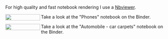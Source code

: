 For high quality and fast notebook rendering I use a [Nbviewer](https://nbviewer.jupyter.org/).

<a href="https://nbviewer.org/github/Yureec/Projects/blob/main/Phones.ipynb" 
   target="_blank">
   <img align="left" 
      src="https://raw.githubusercontent.com/jupyter/design/master/logos/Badges/nbviewer_badge.png" 
      width="109" height="20">
</a>
Take a look at the "Phones" notebook on the Binder.

<a href="https://nbviewer.org/github/Yureec/Projects/blob/main/Automobile%20-%20car%20carpets.ipynb" 
   target="_blank">
   <img align="left" 
      src="https://raw.githubusercontent.com/jupyter/design/master/logos/Badges/nbviewer_badge.png" 
      width="109" height="20">
</a>
Take a look at the "Automobile - car carpets" notebook on the Binder.
